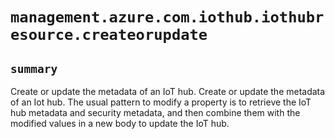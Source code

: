 # `management.azure.com.iothub.iothubresource.createorupdate`

## `summary`
Create or update the metadata of an IoT hub. Create or update the metadata of an Iot hub. The usual pattern to modify a property is to retrieve the IoT hub metadata and security metadata, and then combine them with the modified values in a new body to update the IoT hub.


